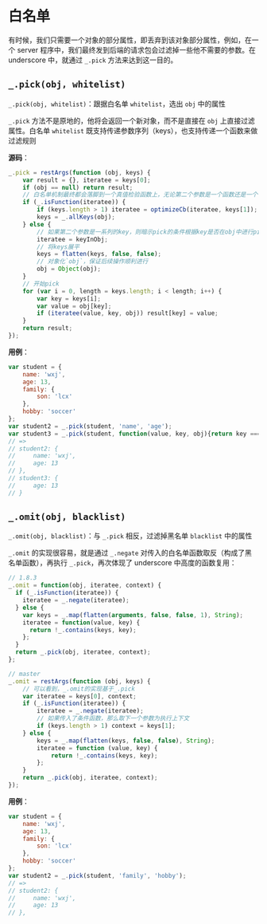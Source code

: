 白名单
======

有时候，我们只需要一个对象的部分属性，即丢弃到该对象部分属性，例如，在一个 server 程序中，我们最终发到后端的请求包会过滤掉一些他不需要的参数。在 underscore 中，就通过 `_.pick` 方法来达到这一目的。

`_.pick(obj, whitelist)`
---------------------------------------------------------------------

`_.pick(obj, whitelist)`：跟据白名单 `whitelist`，选出 `obj` 中的属性

`_.pick` 方法不是原地的，他将会返回一个新对象，而不是直接在 `obj` 上直接过滤属性。白名单 `whitelist` 既支持传递参数序列（keys），也支持传递一个函数来做过滤规则

**源码**：

```js
_.pick = restArgs(function (obj, keys) {
    var result = {}, iteratee = keys[0];
    if (obj == null) return result;
    // 白名单机制最终都会落脚到一个真值检验函数上，无论第二个参数是一个函数还是一个个的keys
    if (_.isFunction(iteratee)) {
        if (keys.length > 1) iteratee = optimizeCb(iteratee, keys[1]);
        keys = _.allKeys(obj);
    } else {
        // 如果第二个参数是一系列的key，则暗示pick的条件根据key是否在obj中进行pick
        iteratee = keyInObj;
        // 将keys展平
        keys = flatten(keys, false, false);
        // 对象化`obj`，保证后续操作顺利进行
        obj = Object(obj);
    }
    // 开始pick
    for (var i = 0, length = keys.length; i < length; i++) {
        var key = keys[i];
        var value = obj[key];
        if (iteratee(value, key, obj)) result[key] = value;
    }
    return result;
});
```

**用例**：

```js
var student = {
    name: 'wxj',
    age: 13,
    family: {
        son: 'lcx'
    },
    hobby: 'soccer'
};
var student2 = _.pick(student, 'name', 'age');
var student3 = _.pick(student, function(value, key, obj){return key === 'age';})
// =>
// student2: {
//     name: 'wxj',
//     age: 13
// },
// student3: {
//     age: 13
// }
```

`_.omit(obj, blacklist)`
-----------------------------------------------------------------------------

`_.omit(obj, blacklist)`：与 `_.pick` 相反，过滤掉黑名单 `blacklist` 中的属性

`_.omit` 的实现很容易，就是通过 `_.negate` 对传入的白名单函数取反（构成了黑名单函数），再执行 `_.pick`，再次体现了 underscore 中高度的函数复用：

```js
// 1.8.3
_.omit = function(obj, iteratee, context) {
  if (_.isFunction(iteratee)) {
    iteratee = _.negate(iteratee);
  } else {
    var keys = _.map(flatten(arguments, false, false, 1), String);
    iteratee = function(value, key) {
      return !_.contains(keys, key);
    };
  }
  return _.pick(obj, iteratee, context);
};

// master
_.omit = restArgs(function (obj, keys) {
    // 可以看到，_.omit的实现基于_.pick
    var iteratee = keys[0], context;
    if (_.isFunction(iteratee)) {
        iteratee = _.negate(iteratee);
        // 如果传入了条件函数，那么取下一个参数为执行上下文
        if (keys.length > 1) context = keys[1];
    } else {
        keys = _.map(flatten(keys, false, false), String);
        iteratee = function (value, key) {
            return !_.contains(keys, key);
        };
    }
    return _.pick(obj, iteratee, context);
});

```

**用例**：

```js
var student = {
    name: 'wxj',
    age: 13,
    family: {
        son: 'lcx'
    },
    hobby: 'soccer'
};
var student2 = _.pick(student, 'family', 'hobby');
// =>
// student2: {
//     name: 'wxj',
//     age: 13
// },
```
